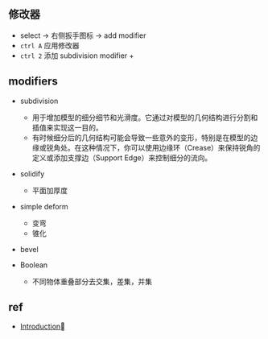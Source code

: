 
## 修改器
+ select -> 右侧扳手图标 -> add modifier
+ `ctrl A` 应用修改器
+ `ctrl 2` 添加 subdivision modifier
    + 

## modifiers
+ subdivision
    + 用于增加模型的细分细节和光滑度。它通过对模型的几何结构进行分割和插值来实现这一目的。
    + 有时候细分后的几何结构可能会导致一些意外的变形，特别是在模型的边缘或锐角处。在这种情况下，你可以使用边缘环（Crease）来保持锐角的定义或添加支撑边（Support Edge）来控制细分的流向。

+ solidify
    + 平面加厚度

+ simple deform
    + 变弯
    + 锥化

+ bevel

+ Boolean
    + 不同物体重叠部分去交集，差集，并集

## ref
+ [Introduction](https://docs.blender.org/manual/en/3.0/modeling/modifiers/introduction.html#bpy-types-modifier-name)